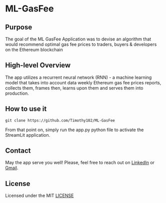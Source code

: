 # ML-GasFee

## Purpose

The goal of the ML GasFee Application was to devise an algorithm that would recommend optimal gas fee prices to traders, buyers & developers on the Ethereum blockchain

## High-level Overview

The app utilizes a recurrent neural network (RNN) - a machine learning model that takes into account data weekly Ethereum gas fee prices reports, collects them, frames then, learns upon them and serves them into production.

## How to use it

```
git clone https://github.com/Timothy102/ML-GasFee
```

From that point on, simply run the app.py python file to activate the StreamLit application.


## Contact

May the app serve you well!
Please, feel free to reach out on [LinkedIn](https://www.linkedin.com/in/tim-cvetko-32842a1a6/) or [Gmail](tim@metawaveai.com).

## License

Licensed under the MIT [LICENSE](LICENSE)
